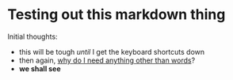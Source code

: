 # Testing out this markdown thing



Initial thoughts:

- this will be tough *until* I get the keyboard shortcuts down
- then again, <u>why do I need anything other than words</u>?
- **we shall see**

